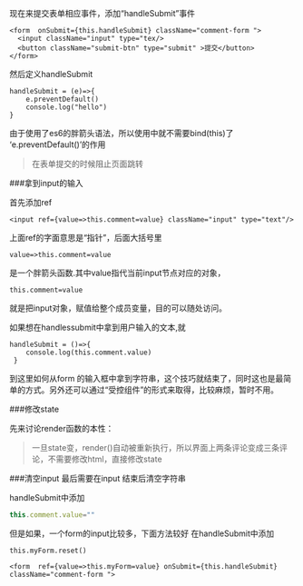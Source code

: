 现在来提交表单相应事件，添加“handleSubmit”事件

```
<form  onSubmit={this.handleSubmit} className="comment-form ">
  <input className="input" type="tex/>
  <button className="submit-btn" type="submit" >提交</button>
</form>
```

然后定义handleSubmit

```
handleSubmit = (e)=>{
	e.preventDefault()
	console.log("hello")
}
``` 

由于使用了es6的胖箭头语法，所以使用中就不需要bind(this)了
‘e.preventDefault()’的作用
>在表单提交的时候阻止页面跳转

###拿到input的输入



首先添加ref

```
<input ref={value=>this.comment=value} className="input" type="text"/>
```

上面ref的字面意思是“指针”，后面大括号里

```
value=>this.comment=value
```

是一个胖箭头函数.其中value指代当前input节点对应的对象，

```
this.comment=value
```

就是把input对象，赋值给整个成员变量，目的可以随处访问。


如果想在handlessubmit中拿到用户输入的文本,就

```
handleSubmit = ()=>{
	console.log(this.comment.value)
 }
```

到这里如何从form 的输入框中拿到字符串，这个技巧就结束了，同时这也是最简单的方式。另外还可以通过“受控组件”的形式来取得，比较麻烦，暂时不用。

###修改state

先来讨论render函数的本性：
>一旦state变，render()自动被重新执行，所以界面上两条评论变成三条评论，不需要修改html，直接修改state


###清空input
最后需要在input 结束后清空字符串

handleSubmit中添加

```js
this.comment.value=""
```

但是如果，一个form的input比较多，下面方法较好
在handleSubmit中添加

```
this.myForm.reset()
```
```
<form  ref={value=>this.myForm=value} onSubmit={this.handleSubmit} className="comment-form ">
```












